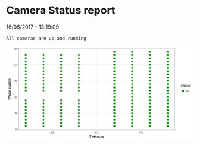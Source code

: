 Camera Status report
================
16/06/2017 - 13:19:09

    All cameras are up and running

![](camreport_files/figure-markdown_github/unnamed-chunk-2-1.png)
